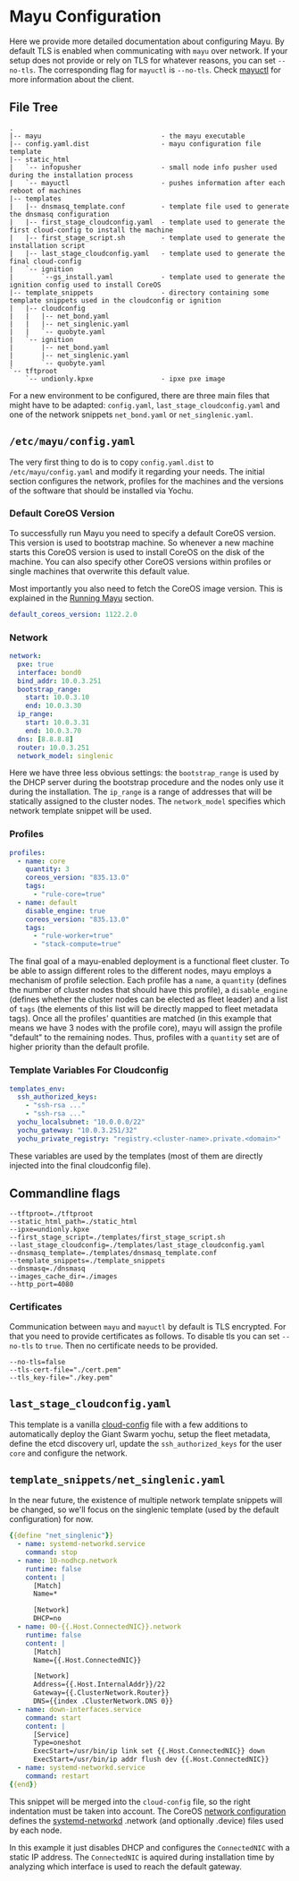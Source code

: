 # Mayu Configuration

Here we provide more detailed documentation about configuring Mayu. By
default TLS is enabled when communicating with `mayu` over network. If your
setup does not provide or rely on TLS for whatever reasons, you can set
`--no-tls`. The corresponding flag for `mayuctl` is `--no-tls`.
Check [mayuctl](mayuctl.md) for more information about the client.

## File Tree

```nohighlight
.
|-- mayu                              - the mayu executable
|-- config.yaml.dist                  - mayu configuration file template
|-- static_html
|   `-- infopusher                    - small node info pusher used during the installation process
|   `-- mayuctl                       - pushes information after each reboot of machines
|-- templates
|   |-- dnsmasq_template.conf         - template file used to generate the dnsmasq configuration
|   |-- first_stage_cloudconfig.yaml  - template used to generate the first cloud-config to install the machine
|   |-- first_stage_script.sh         - template used to generate the installation script
|   |-- last_stage_cloudconfig.yaml   - template used to generate the final cloud-config
|   `-- ignition
|       `--gs_install.yaml            - template used to generate the ignition config used to install CoreOS
|-- template_snippets                 - directory containing some template snippets used in the cloudconfig or ignition
|   |-- cloudconfig
|   |   |-- net_bond.yaml
|   |   |-- net_singlenic.yaml
|   |   `-- quobyte.yaml
|   `-- ignition
|       |-- net_bond.yaml
|       |-- net_singlenic.yaml
|       `-- quobyte.yaml
`-- tftproot
    `-- undionly.kpxe                 - ipxe pxe image
```

For a new environment to be configured, there are three main files that might
have to be adapted: `config.yaml`, `last_stage_cloudconfig.yaml` and one of the
network snippets `net_bond.yaml` or `net_singlenic.yaml`.


## `/etc/mayu/config.yaml`

The very first thing to do is to copy `config.yaml.dist` to
`/etc/mayu/config.yaml` and modify it regarding your needs. The initial
section configures the network, profiles for the machines and the versions
of the software that should be installed via Yochu.

### Default CoreOS Version

To successfully run Mayu you need to specify a default CoreOS version. This version is used to bootstrap
machine. So whenever a new machine starts this CoreOS version is used to install CoreOS on the disk of
the machine. You can also specify other CoreOS versions within profiles or single machines that overwrite
this default value.

Most importantly you also need to fetch the CoreOS image version. This is explained in the [Running Mayu](running.md) section.

```yaml
default_coreos_version: 1122.2.0
```

### Network

```yaml
network:
  pxe: true
  interface: bond0
  bind_addr: 10.0.3.251
  bootstrap_range:
    start: 10.0.3.10
    end: 10.0.3.30
  ip_range:
    start: 10.0.3.31
    end: 10.0.3.70
  dns: [8.8.8.8]
  router: 10.0.3.251
  network_model: singlenic
```

Here we have three less obvious settings: the `bootstrap_range` is used by the
DHCP server during the bootstrap procedure and the nodes only use it during the
installation. The `ip_range` is a range of addresses that will be statically
assigned to the cluster nodes. The `network_model` specifies which network
template snippet will be used.

### Profiles

```yaml
profiles:
  - name: core
    quantity: 3
    coreos_version: "835.13.0"
    tags:
      - "rule-core=true"
  - name: default
    disable_engine: true
    coreos_version: "835.13.0"
    tags:
      - "rule-worker=true"
      - "stack-compute=true"
```

The final goal of a mayu-enabled deployment is a functional fleet cluster. To
be able to assign different roles to the different nodes, mayu employs a
mechanism of profile selection. Each profile has a `name`, a `quantity`
(defines the number of cluster nodes that should have this profile), a
`disable_engine` (defines whether the cluster nodes can be elected as fleet
leader) and a list of `tags` (the elements of this list will be directly mapped
to fleet metadata tags). Once all the profiles' quantities are matched (in
this example that means we have 3 nodes with the profile core), mayu will assign
the profile "default" to the remaining nodes. Thus, profiles with a `quantity`
set are of higher priority than the default profile.

### Template Variables For Cloudconfig

```yaml
templates_env:
  ssh_authorized_keys:
    - "ssh-rsa ..."
    - "ssh-rsa ..."
  yochu_localsubnet: "10.0.0.0/22"
  yochu_gateway: "10.0.3.251/32"
  yochu_private_registry: "registry.<cluster-name>.private.<domain>"
```

These variables are used by the templates (most of them are directly injected
into the final cloudconfig file).

## Commandline flags

```
--tftproot=./tftproot
--static_html_path=./static_html
--ipxe=undionly.kpxe
--first_stage_script=./templates/first_stage_script.sh
--last_stage_cloudconfig=./templates/last_stage_cloudconfig.yaml
--dnsmasq_template=./templates/dnsmasq_template.conf
--template_snippets=./template_snippets
--dnsmasq=./dnsmasq
--images_cache_dir=./images
--http_port=4080
```

### Certificates

Communication between `mayu` and `mayuctl` by default is TLS encrypted. For
that you need to provide certificates as follows. To disable tls
you can set `--no-tls` to `true`. Then no certificate needs to be
provided.

```
--no-tls=false
--tls-cert-file="./cert.pem"
--tls_key-file="./key.pem"
```

## `last_stage_cloudconfig.yaml`

This template is a vanilla
[cloud-config](https://coreos.com/os/docs/latest/cloud-config.html) file with a
few additions to automatically deploy the Giant Swarm yochu, setup the
fleet metadata, define the etcd discovery url, update the `ssh_authorized_keys`
for the user `core` and configure the network.

## `template_snippets/net_singlenic.yaml`

In the near future, the existence of multiple network template snippets will be
changed, so we'll focus on the singlenic template (used by the default
configuration) for now.

```yaml
{{define "net_singlenic"}}
  - name: systemd-networkd.service
    command: stop
  - name: 10-nodhcp.network
    runtime: false
    content: |
      [Match]
      Name=*

      [Network]
      DHCP=no
  - name: 00-{{.Host.ConnectedNIC}}.network
    runtime: false
    content: |
      [Match]
      Name={{.Host.ConnectedNIC}}

      [Network]
      Address={{.Host.InternalAddr}}/22
      Gateway={{.ClusterNetwork.Router}}
      DNS={{index .ClusterNetwork.DNS 0}}
  - name: down-interfaces.service
    command: start
    content: |
      [Service]
      Type=oneshot
      ExecStart=/usr/bin/ip link set {{.Host.ConnectedNIC}} down
      ExecStart=/usr/bin/ip addr flush dev {{.Host.ConnectedNIC}}
  - name: systemd-networkd.service
    command: restart
{{end}}
```

This snippet will be merged into the `cloud-config` file, so the right
indentation must be taken into account. The CoreOS [network
configuration](https://coreos.com/os/docs/latest/network-config-with-networkd.html)
defines the
[systemd-networkd](http://www.freedesktop.org/software/systemd/man/systemd.network.html)
.network (and optionally .device) files used by each node.

In this example it just disables DHCP and configures the `ConnectedNIC` with a
static IP address. The `ConnectedNIC` is aquired during installation time by
analyzing which interface is used to reach the default gateway.
